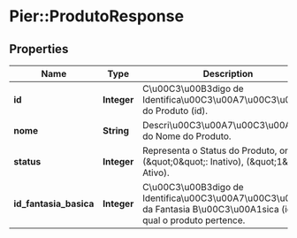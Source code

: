 # Pier::ProdutoResponse

## Properties
Name | Type | Description | Notes
------------ | ------------- | ------------- | -------------
**id** | **Integer** | C\u00C3\u00B3digo de Identifica\u00C3\u00A7\u00C3\u00A3o do Produto (id). | 
**nome** | **String** | Descri\u00C3\u00A7\u00C3\u00A3o do Nome do Produto. | 
**status** | **Integer** | Representa o Status do Produto, onde: (\&quot;0\&quot;: Inativo), (\&quot;1\&quot;: Ativo). | 
**id_fantasia_basica** | **Integer** | C\u00C3\u00B3digo de Identifica\u00C3\u00A7\u00C3\u00A3o da Fantasia B\u00C3\u00A1sica (id) a qual o produto pertence. | [optional] 



